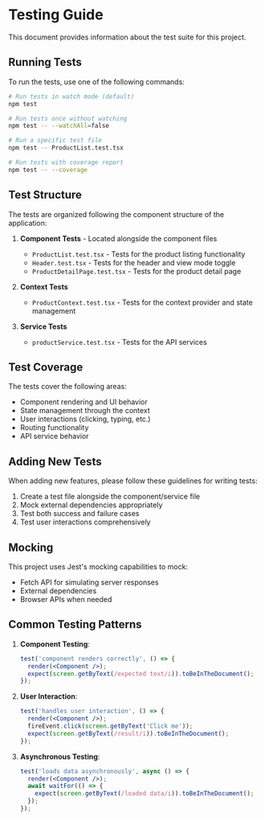 # Testing Guide

This document provides information about the test suite for this project.

## Running Tests

To run the tests, use one of the following commands:

```bash
# Run tests in watch mode (default)
npm test

# Run tests once without watching
npm test -- --watchAll=false

# Run a specific test file
npm test -- ProductList.test.tsx

# Run tests with coverage report
npm test -- --coverage
```

## Test Structure

The tests are organized following the component structure of the application:

1. **Component Tests** - Located alongside the component files

   - `ProductList.test.tsx` - Tests for the product listing functionality
   - `Header.test.tsx` - Tests for the header and view mode toggle
   - `ProductDetailPage.test.tsx` - Tests for the product detail page

2. **Context Tests**

   - `ProductContext.test.tsx` - Tests for the context provider and state management

3. **Service Tests**
   - `productService.test.tsx` - Tests for the API services

## Test Coverage

The tests cover the following areas:

- Component rendering and UI behavior
- State management through the context
- User interactions (clicking, typing, etc.)
- Routing functionality
- API service behavior

## Adding New Tests

When adding new features, please follow these guidelines for writing tests:

1. Create a test file alongside the component/service file
2. Mock external dependencies appropriately
3. Test both success and failure cases
4. Test user interactions comprehensively

## Mocking

This project uses Jest's mocking capabilities to mock:

- Fetch API for simulating server responses
- External dependencies
- Browser APIs when needed

## Common Testing Patterns

1. **Component Testing**:

   ```jsx
   test('component renders correctly', () => {
     render(<Component />);
     expect(screen.getByText(/expected text/i)).toBeInTheDocument();
   });
   ```

2. **User Interaction**:

   ```jsx
   test('handles user interaction', () => {
     render(<Component />);
     fireEvent.click(screen.getByText('Click me'));
     expect(screen.getByText(/result/i)).toBeInTheDocument();
   });
   ```

3. **Asynchronous Testing**:
   ```jsx
   test('loads data asynchronously', async () => {
     render(<Component />);
     await waitFor(() => {
       expect(screen.getByText(/loaded data/i)).toBeInTheDocument();
     });
   });
   ```
